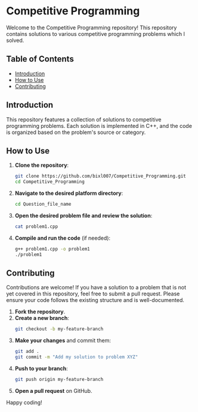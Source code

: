 # Competitive Programming

Welcome to the Competitive Programming repository! This repository contains solutions to various competitive programming problems which I solved. 

## Table of Contents

- [Introduction](#introduction)
- [How to Use](#how-to-use)
- [Contributing](#contributing)

## Introduction

This repository features a collection of solutions to competitive programming problems. Each solution is implemented in C++, and the code is organized based on the problem's source or category.


## How to Use

1. **Clone the repository**:
    ```sh
    git clone https://github.com/bixl007/Competitive_Programming.git
    cd Competitive_Programming
    ```

2. **Navigate to the desired platform directory**:
    ```sh
    cd Question_file_name
    ```

3. **Open the desired problem file and review the solution**:
    ```sh
    cat problem1.cpp
    ```

4. **Compile and run the code** (if needed):
    ```sh
    g++ problem1.cpp -o problem1
    ./problem1
    ```

## Contributing

Contributions are welcome! If you have a solution to a problem that is not yet covered in this repository, feel free to submit a pull request. Please ensure your code follows the existing structure and is well-documented.

1. **Fork the repository**.
2. **Create a new branch**:
    ```sh
    git checkout -b my-feature-branch
    ```
3. **Make your changes** and commit them:
    ```sh
    git add .
    git commit -m "Add my solution to problem XYZ"
    ```
4. **Push to your branch**:
    ```sh
    git push origin my-feature-branch
    ```
5. **Open a pull request** on GitHub.



Happy coding!
